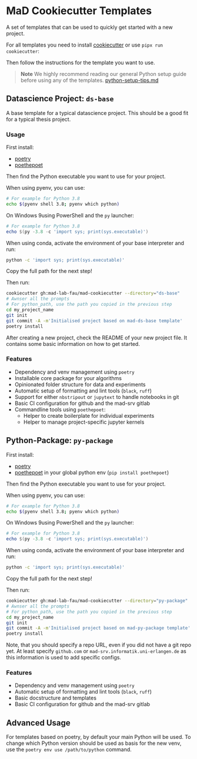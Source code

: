 # MaD Cookiecutter Templates

A set of templates that can be used to quickly get started with a new project.

For all templates you need to install [cookiecutter](https://github.com/cookiecutter/cookiecutter/tree/master) or use `pipx run cookiecutter`:

Then follow the instructions for the template you want to use.

> **Note**
> We highly recommend reading our general Python setup guide before using any of the templates.
> [python-setup-tips.md](https://github.com/mad-lab-fau/mad-cookiecutter/blob/main/python-setup-tips.md)

## Datascience Project: `ds-base`

A base template for a typical datascience project.
This should be a good fit for a typical thesis project.

### Usage

First install:

- [poetry](https://python-poetry.org/docs/#installation)
- [poethepoet](https://github.com/nat-n/poethepoet)

Then find the Python executable you want to use for your project.

When using pyenv, you can use:

```bash
# For example for Python 3.8
echo $(pyenv shell 3.8; pyenv which python)
```

On Windows 9using PowerShell and the `py` launcher:

```powershell
# For example for Python 3.8
echo $(py -3.8 -c 'import sys; print(sys.executable)')
```

When using conda, activate the environment of your base interpreter and run:

```bash
python -c 'import sys; print(sys.executable)'
```

Copy the full path for the next step!


Then run:

```bash
cookiecutter gh:mad-lab-fau/mad-cookiecutter --directory="ds-base"
# Awnser all the prompts
# For python_path, use the path you copied in the previous step
cd my_project_name
git init
git commit -A -m'Initialised project based on mad-ds-base template'
poetry install
```

After creating a new project, check the README of your new project file.
It contains some basic information on how to get started.

### Features

- Dependency and venv management using `poetry`
- Installable core package for your algorithms
- Opinionated folder structure for data and experiments
- Automatic setup of formatting and lint tools (`black`, `ruff`)
- Support for either `nbstripout` or `jupytext` to handle notebooks in git
- Basic CI configuration for github and the mad-srv gitlab
- Commandline tools using `poethepoet`:
    - Helper to create boilerplate for individual experiments
    - Helper to manage project-specific jupyter kernels

## Python-Package: `py-package`

First install:

- [poetry](https://python-poetry.org/docs/#installation)
- [poethepoet](https://github.com/nat-n/poethepoet) in your global python env (`pip install poethepoet`)

Then find the Python executable you want to use for your project.

When using pyenv, you can use:

```bash
# For example for Python 3.8
echo $(pyenv shell 3.8; pyenv which python)
```

On Windows 9using PowerShell and the `py` launcher:

```powershell
# For example for Python 3.8
echo $(py -3.8 -c 'import sys; print(sys.executable)')
```

When using conda, activate the environment of your base interpreter and run:

```bash
python -c 'import sys; print(sys.executable)'
```

Copy the full path for the next step!


Then run:

```bash
cookiecutter gh:mad-lab-fau/mad-cookiecutter --directory="py-package"
# Awnser all the prompts
# For python_path, use the path you copied in the previous step
cd my_project_name
git init
git commit -A -m'Initialised project based on mad-py-package template'
poetry install
```

Note, that you should specify a repo URL, even if you did not have a git repo yet.
At least specify `github.com` or `mad-srv.informatik.uni-erlangen.de` as this information is used to add specific configs.

### Features

- Dependency and venv management using `poetry`
- Automatic setup of formatting and lint tools (`black`, `ruff`)
- Basic docstructure and templates
- Basic CI configuration for github and the mad-srv gitlab


## Advanced Usage

For templates based on poetry, by default your main Python will be used.
To change which Python version should be used as basis for the new venv, use the `poetry env use /path/to/python` command.

